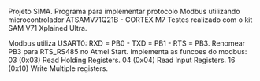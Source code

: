 Projeto SIMA.
Programa para implementar protocolo Modbus utilizando microcontrolador ATSAMV71Q21B - CORTEX M7
Testes realizado com o kit SAM V71 Xplained Ultra.

Modbus utiliza USART0: RXD = PB0 - TXD = PB1 - RTS = PB3.
Renomear PB3 para RTS_RS485 no Atmel Start.
Implementa as funcoes do modbus:
03 (0x03) Read Holding Registers.
04 (0x04) Read Input Registers.
16 (0x10) Write Multiple registers.